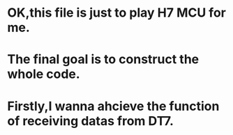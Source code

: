 # OK,this file is just to play H7 MCU for me.

# The final goal is to construct the whole code.

# Firstly,I wanna ahcieve the function of receiving datas from DT7.